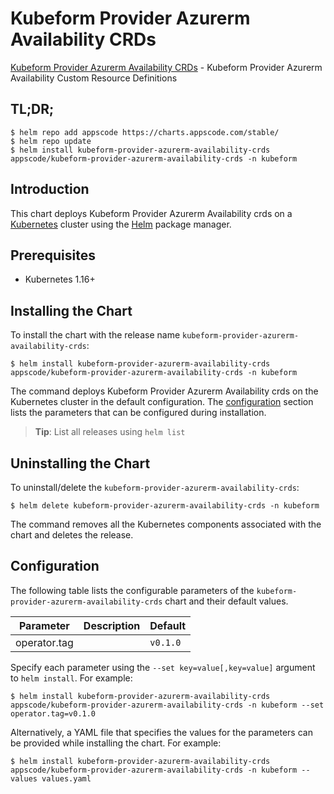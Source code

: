 # Kubeform Provider Azurerm Availability CRDs

[Kubeform Provider Azurerm Availability CRDs](https://github.com/kubeform) - Kubeform Provider Azurerm Availability Custom Resource Definitions

## TL;DR;

```console
$ helm repo add appscode https://charts.appscode.com/stable/
$ helm repo update
$ helm install kubeform-provider-azurerm-availability-crds appscode/kubeform-provider-azurerm-availability-crds -n kubeform
```

## Introduction

This chart deploys Kubeform Provider Azurerm Availability crds on a [Kubernetes](http://kubernetes.io) cluster using the [Helm](https://helm.sh) package manager.

## Prerequisites

- Kubernetes 1.16+

## Installing the Chart

To install the chart with the release name `kubeform-provider-azurerm-availability-crds`:

```console
$ helm install kubeform-provider-azurerm-availability-crds appscode/kubeform-provider-azurerm-availability-crds -n kubeform
```

The command deploys Kubeform Provider Azurerm Availability crds on the Kubernetes cluster in the default configuration. The [configuration](#configuration) section lists the parameters that can be configured during installation.

> **Tip**: List all releases using `helm list`

## Uninstalling the Chart

To uninstall/delete the `kubeform-provider-azurerm-availability-crds`:

```console
$ helm delete kubeform-provider-azurerm-availability-crds -n kubeform
```

The command removes all the Kubernetes components associated with the chart and deletes the release.

## Configuration

The following table lists the configurable parameters of the `kubeform-provider-azurerm-availability-crds` chart and their default values.

|  Parameter   | Description | Default  |
|--------------|-------------|----------|
| operator.tag |             | `v0.1.0` |


Specify each parameter using the `--set key=value[,key=value]` argument to `helm install`. For example:

```console
$ helm install kubeform-provider-azurerm-availability-crds appscode/kubeform-provider-azurerm-availability-crds -n kubeform --set operator.tag=v0.1.0
```

Alternatively, a YAML file that specifies the values for the parameters can be provided while
installing the chart. For example:

```console
$ helm install kubeform-provider-azurerm-availability-crds appscode/kubeform-provider-azurerm-availability-crds -n kubeform --values values.yaml
```
